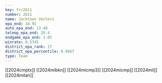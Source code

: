 ```yaml
---
key: frc2611
number: 2611
name: Jacktown Vectors
epa_end: 34.92
auto_epa_end: 13.48
teleop_epa_end: 20.4
endgame_epa_end: 1.05
winrate: 0.5745
district_epa_rank: 17
district_epa_percentile: 0.9667
type: Team
---
```

[[2024cmptx]]
[[2024mibkn]]
[[2024micmp3]]
[[2024micmp]]
[[2024mil]]
[[2024milan]]
